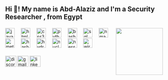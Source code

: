 <h2 align="left">Hi 👋! My name is Abd-Alaziz and I'm a Security Researcher , from Egypt </h2>

###

<img align="right" height="150" src="https://i.imgflip.com/65efzo.gif"  />

###

<div align="left">
  <img src="https://cdn.jsdelivr.net/gh/devicons/devicon/icons/javascript/javascript-original.svg" height="30" alt="javascript logo"  />
  <img width="12" />
  <img src="https://cdn.jsdelivr.net/gh/devicons/devicon/icons/html5/html5-original.svg" height="30" alt="html5 logo"  />
  <img width="12" />
  <img src="https://cdn.jsdelivr.net/gh/devicons/devicon/icons/css3/css3-original.svg" height="30" alt="css3 logo"  />
  <img width="12" />
  <img src="https://cdn.jsdelivr.net/gh/devicons/devicon/icons/python/python-original.svg" height="30" alt="python logo"  />
  <img width="12" />
  <img src="https://cdn.jsdelivr.net/gh/devicons/devicon/icons/bash/bash-original.svg" height="30" alt="bash logo" />
  <img width="12" />
  <img src="https://cdn.jsdelivr.net/gh/devicons/devicon/icons/mysql/mysql-original.svg" height="30" alt="sql logo" />
  <img width="12" />
  <img src="https://nmap.org/images/sitelogo-nmap.svg" height="30" alt="nmap logo" />
  <img width="12" />
  <img src="https://media.licdn.com/dms/image/v2/C5633AQHz6xjHG_s0fQ/productpage-image_1128_635/productpage-image_1128_635/0/1626341063105/isoc24_b_v__metasploit_rapid7_image?e=2147483647&v=beta&t=5nKtSmBtM7ZjgxteR6bOl4Q0MqV7dT0t5BUvsuGNgM4" height="30" alt="metasploit logo" />
  <img width="12" />
  <img src="https://i0.wp.com/securityaffairs.com/wp-content/uploads/2015/12/hashcat-logo.png?ssl=1" height="30" alt="hashcat logo" />
  <img width="12" />
  <img src="https://www.shutterstock.com/shutterstock/photos/605917040/display_1500/stock-vector-hydra-logo-605917040.jpg" height="30" alt="hydra logo" />
  <img width="12" />
  <img src="https://www.shutterstock.com/shutterstock/photos/737846962/display_1500/stock-vector-atom-icon-vector-illustration-symbol-of-science-education-nuclear-physics-scientific-research-737846962.jpg" height="30" alt="nuclei logo" />
  <img width="12" />
  <img src="https://iconape.com/wp-content/files/rq/347289/png/nessus-professional-logo.png" height="30" alt="nessus logo" />
  <img width="12" />
  <img src="https://logowik.com/content/uploads/images/wireshark5436.logowik.com.webp" height="30" alt="wireshark logo" />

</div>

###

<div align="left">
  <img src="https://img.shields.io/static/v1?message=Discord&logo=discord&label=&color=7289DA&logoColor=white&labelColor=&style=for-the-badge" height="35" alt="discord logo"  />
  <img src="https://img.shields.io/static/v1?message=Gmail&logo=gmail&label=&color=D14836&logoColor=white&labelColor=&style=for-the-badge" height="35" alt="gmail logo"  />
  <a href=https://www.linkedin.com/in/abdel-aziz-elshehry-a5a5b3190 target="_blank">
    <img src="https://img.shields.io/static/v1?message=LinkedIn&logo=linkedin&label=&color=0077B5&logoColor=white&labelColor=&style=for-the-badge" height="35" alt="linkedin logo"  />
  </a>
</div>

###



###
